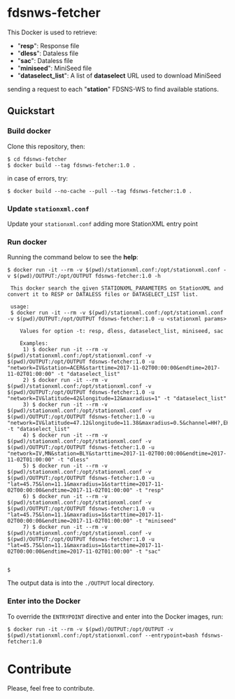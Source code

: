 # fdsnws-fetcher

This Docker is used to retrieve:
- "**resp**": Response file
- "**dless**": Dataless file
- "**sac**": Dataless file
- "**miniseed**": MiniSeed file
- "**dataselect_list**": A list of **dataselect** URL used to download MiniSeed

sending a request to each "**station**" FDSNS-WS to find available stations.

## Quickstart
### Build docker
Clone this repository, then:

```
$ cd fdsnws-fetcher
$ docker build --tag fdsnws-fetcher:1.0 . 
```

in case of errors, try:
```
$ docker build --no-cache --pull --tag fdsnws-fetcher:1.0 . 
```

### Update `stationxml.conf`
Update your `stationxml.conf` adding more StationXML entry point

### Run docker
Running the command below to see the **help**:
```
$ docker run -it --rm -v $(pwd)/stationxml.conf:/opt/stationxml.conf -v $(pwd)/OUTPUT:/opt/OUTPUT fdsnws-fetcher:1.0 -h

 This docker search the given STATIONXML_PARAMETERS on StationXML and convert it to RESP or DATALESS files or DATASELECT_LIST list.

 usage:
 $ docker run -it --rm -v $(pwd)/stationxml.conf:/opt/stationxml.conf -v $(pwd)/OUTPUT:/opt/OUTPUT fdsnws-fetcher:1.0 -u <stationxml params>

    Values for option -t: resp, dless, dataselect_list, miniseed, sac

    Examples:
     1) $ docker run -it --rm -v $(pwd)/stationxml.conf:/opt/stationxml.conf -v $(pwd)/OUTPUT:/opt/OUTPUT fdsnws-fetcher:1.0 -u "network=IV&station=ACER&starttime=2017-11-02T00:00:00&endtime=2017-11-02T01:00:00" -t "dataselect_list"
     2) $ docker run -it --rm -v $(pwd)/stationxml.conf:/opt/stationxml.conf -v $(pwd)/OUTPUT:/opt/OUTPUT fdsnws-fetcher:1.0 -u "network=IV&latitude=42&longitude=12&maxradius=1" -t "dataselect_list"
     3) $ docker run -it --rm -v $(pwd)/stationxml.conf:/opt/stationxml.conf -v $(pwd)/OUTPUT:/opt/OUTPUT fdsnws-fetcher:1.0 -u "network=IV&latitude=47.12&longitude=11.38&maxradius=0.5&channel=HH?,EH?,HN?" -t "dataselect_list"
     4) $ docker run -it --rm -v $(pwd)/stationxml.conf:/opt/stationxml.conf -v $(pwd)/OUTPUT:/opt/OUTPUT fdsnws-fetcher:1.0 -u "network=IV,MN&station=BLY&starttime=2017-11-02T00:00:00&endtime=2017-11-02T01:00:00" -t "dless"
     5) $ docker run -it --rm -v $(pwd)/stationxml.conf:/opt/stationxml.conf -v $(pwd)/OUTPUT:/opt/OUTPUT fdsnws-fetcher:1.0 -u "lat=45.75&lon=11.1&maxradius=1&starttime=2017-11-02T00:00:00&endtime=2017-11-02T01:00:00" -t "resp"
     6) $ docker run -it --rm -v $(pwd)/stationxml.conf:/opt/stationxml.conf -v $(pwd)/OUTPUT:/opt/OUTPUT fdsnws-fetcher:1.0 -u "lat=45.75&lon=11.1&maxradius=1&starttime=2017-11-02T00:00:00&endtime=2017-11-02T01:00:00" -t "miniseed"
     7) $ docker run -it --rm -v $(pwd)/stationxml.conf:/opt/stationxml.conf -v $(pwd)/OUTPUT:/opt/OUTPUT fdsnws-fetcher:1.0 -u "lat=45.75&lon=11.1&maxradius=1&starttime=2017-11-02T00:00:00&endtime=2017-11-02T01:00:00" -t "sac"


$
```

The output data is into the `./OUTPUT` local directory.

### Enter into the Docker
To override the `ENTRYPOINT` directive and enter into the Docker images, run:
```
$ docker run -it --rm -v $(pwd)/OUTPUT:/opt/OUTPUT -v $(pwd)/stationxml.conf:/opt/stationxml.conf --entrypoint=bash fdsnws-fetcher:1.0
```

# Contribute
Please, feel free to contribute.
